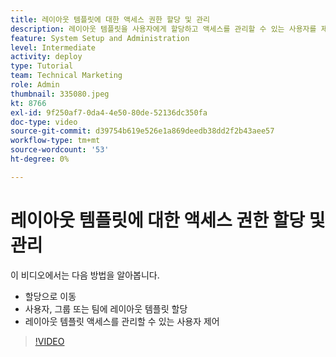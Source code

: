 ```yaml
---
title: 레이아웃 템플릿에 대한 액세스 권한 할당 및 관리
description: 레이아웃 템플릿을 사용자에게 할당하고 액세스를 관리할 수 있는 사용자를 제어하는 방법에 대해 알아봅니다.
feature: System Setup and Administration
level: Intermediate
activity: deploy
type: Tutorial
team: Technical Marketing
role: Admin
thumbnail: 335080.jpeg
kt: 8766
exl-id: 9f250af7-0da4-4e50-80de-52136dc350fa
doc-type: video
source-git-commit: d39754b619e526e1a869deedb38dd2f2b43aee57
workflow-type: tm+mt
source-wordcount: '53'
ht-degree: 0%

---
```


# 레이아웃 템플릿에 대한 액세스 권한 할당 및 관리

이 비디오에서는 다음 방법을 알아봅니다.

* 할당으로 이동
* 사용자, 그룹 또는 팀에 레이아웃 템플릿 할당
* 레이아웃 템플릿 액세스를 관리할 수 있는 사용자 제어

>[!VIDEO](https://video.tv.adobe.com/v/335080/?quality=12)
